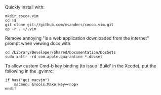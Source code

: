 Quickly install with:

	mkdir cocoa.vim
	cd !$
    git clone git://github.com/msanders/cocoa.vim.git
	cp -r . ~/.vim

Remove annoying "is a web application downloaded from the internet" prompt when viewing docs with:

	cd /Library/Developer/Shared/Documentation/DocSets
	sudo xattr -rd com.apple.quarantine *.docset

To allow custom Cmd-b key binding (to issue 'Build' in the Xcode), put the following in the .gvimrc:

	if has("gui_macvim")
		macmenu &Tools.Make key=<nop>
	endif
